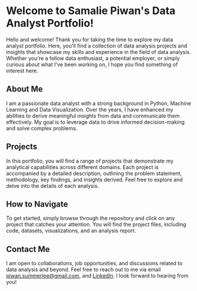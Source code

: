  # Welcome to Samalie Piwan's Data Analyst Portfolio!

Hello and welcome! Thank you for taking the time to explore my data analyst portfolio. Here, you'll find a collection of data analysis projects and insights that showcase my skills and experience in the field of data analysis. Whether you're a fellow data enthusiast, a potential employer, or simply curious about what I've been working on, I hope you find something of interest here.

## About Me

I am a passionate data analyst with a strong background in Python, Machine Learning and Data Visualization. Over the years, I have enhanced my abilities to derive meaningful insights from data and communicate them effectively. My goal is to leverage data to drive informed decision-making and solve complex problems.

## Projects

In this portfolio, you will find a range of projects that demonstrate my analytical capabilities across different domains. Each project is accompanied by a detailed description, outlining the problem statement, methodology, key findings, and insights derived. Feel free to explore and delve into the details of each analysis.

## How to Navigate

To get started, simply browse through the repository and click on any project that catches your attention. You will find the project files, including code, datasets, visualizations, and an analysis report.

## Contact Me

I am open to collaborations, job opportunities, and discussions related to data analysis and beyond. Feel free to reach out to me via email piwan.summerlee@gmail.com, and [LinkedIn]( https://www.linkedin.com/in/piwan-samalie/). I look forward to hearing from you!
